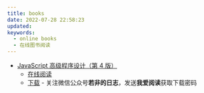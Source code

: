 ```yaml
---
title: books
date: 2022-07-28 22:58:23
updated:
keywords:
  - online books
  - 在线图书阅读
---
```


- [JavaScript 高级程序设计（第 4 版）](https://books.hi-ruofei.com/54m0dfqx)
  - [在线阅读](https://books.hi-ruofei.com/54m0dfqx)
  - [下载](http://gofile.me/6gkca/aeWRSr9Pe) - 关注微信公众号**若非的日志**，发送**我爱阅读**获取下载密码
